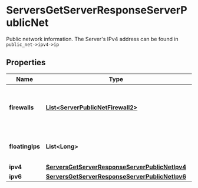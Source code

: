 

# ServersGetServerResponseServerPublicNet

Public network information. The Server's IPv4 address can be found in `public_net->ipv4->ip`

## Properties

| Name | Type | Description | Notes |
|------------ | ------------- | ------------- | -------------|
|**firewalls** | [**List&lt;ServerPublicNetFirewall2&gt;**](ServerPublicNetFirewall2.md) | Firewalls applied to the public network interface of this Server |  [optional] |
|**floatingIps** | **List&lt;Long&gt;** | IDs of Floating IPs assigned to this Server |  |
|**ipv4** | [**ServersGetServerResponseServerPublicNetIpv4**](ServersGetServerResponseServerPublicNetIpv4.md) |  |  |
|**ipv6** | [**ServersGetServerResponseServerPublicNetIpv6**](ServersGetServerResponseServerPublicNetIpv6.md) |  |  |



